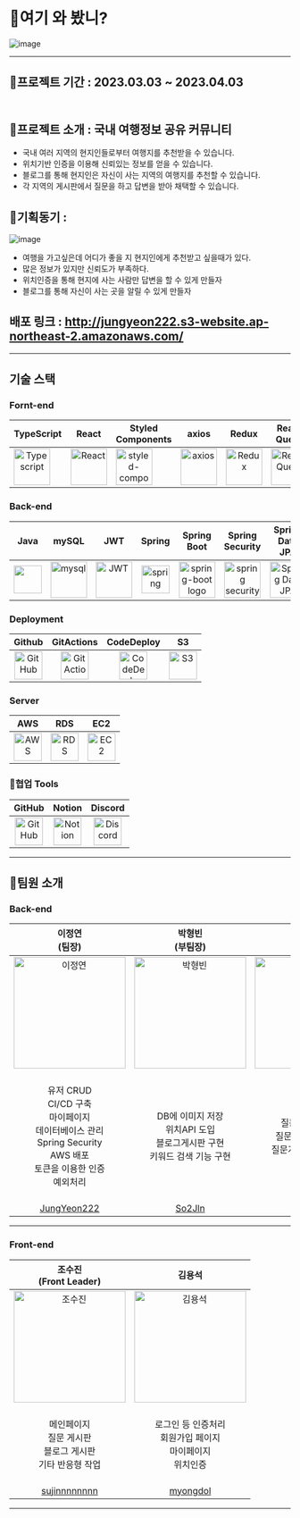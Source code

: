 # 👀여기 와 봤니? 
  ![image](https://github.com/codestates-seb/seb42_main_034/assets/116021867/b9f96799-f801-45a3-9f6f-3c3a1d658628)

***
## 🚌프로젝트 기간 : 2023.03.03 ~ 2023.04.03 <br/><br/>
## 🚌프로젝트 소개 : 국내 여행정보 공유 커뮤니티
- 국내 여러 지역의 현지인들로부터 여행지를 추천받을 수 있습니다.
- 위치기반 인증을 이용해 신뢰있는 정보를 얻을 수 있습니다.
- 블로그를 통해 현지인은 자신이 사는 지역의 여행지를 추천할 수 있습니다.
- 각 지역의 게시판에서 질문을 하고 답변을 받아 채택할 수 있습니다.
## 🚌기획동기 : 
![image](https://github.com/codestates-seb/seb42_main_034/assets/116021867/f6609cca-7e7d-46a8-943d-0b216dcc4b8f)

- 여행을 가고싶은데 어디가 좋을 지 현지인에게 추천받고 싶을때가 있다.
- 많은 정보가 있지만 신뢰도가 부족하다. 
- 위치인증을 통해 현지에 사는 사람만 답변을 할 수 있게 만들자
- 블로그를 통해 자신이 사는 곳을 알릴 수 있게 만들자
## 배포 링크 :  http://jungyeon222.s3-website.ap-northeast-2.amazonaws.com/

***

## 기술 스택
### Fornt-end
|TypeScript|React|Styled<br>Components|axios|Redux|React<br>Query|Figma|React<br>Router|GSAP|ESLint|
|:---:|:---:|:---:|:---:|:---:|:---:|:---:|:---:|:---:|:---:|
|<div style="display: flex; align-items: flex-start;"><img src="https://user-images.githubusercontent.com/116049579/228499138-d92eeb0a-e1ca-45b4-ab81-d1bd305cc648.png" alt="Typescript" width="65" height="65" /></div>|<div style="display: flex; align-items: flex-start;"><img src="https://techstack-generator.vercel.app/react-icon.svg" alt="React" width="65" height="65" /></div>|<div style="display: flex; align-items: flex-start;"><img src="https://user-images.githubusercontent.com/116049579/228498133-ce297d1f-52fa-4adb-92b0-4f25d1a2f6b0.png" alt="styled-components icon" width="65" height="65" /></div>|<div style="display: flex; align-items: flex-start;"><img src="https://axios-http.com/assets/logo.svg" alt="axios" width="65" height="65"/></div>|<div style="display: flex; align-items: flex-start;"><img src="https://user-images.githubusercontent.com/116049579/228498619-e4cce636-7f90-470a-892f-bca7ed692b5c.png" alt="Redux" width="65" height="65"/></div>|<div style="display: flex; align-items: flex-start;"><img alt="React Query" src="https://github.com/codestates-seb/seb42_main_034/assets/116021867/378e3da7-97c8-43ee-8adb-bc030343741b" width="65" height="65"/></div>|<div style="display: flex; align-items: flex-start;"><img alt="Figma" src="https://user-images.githubusercontent.com/116049579/228499149-3e274657-f07f-4a57-a784-d94cf50298ef.png" width="65" height="65"/></div>|<div style="display: flex; align-items: flex-start;"><img alt="React Router" src="https://github.com/codestates-seb/seb42_main_034/assets/116021867/f2804b41-9e77-4911-b308-2eb17113ae5b" width="65" height="65"/></div>|<div style="display: flex; align-items: flex-start;"><img alt="GSAP" src="https://github.com/codestates-seb/seb42_main_034/assets/116021867/bf302a1f-e1dc-4199-8392-fd88d0584575" width="65" height="65"/></div>|<div style="display: flex; align-items: flex-start;"><img alt="ESLint" src="https://github.com/codestates-seb/seb42_main_034/assets/116021867/b65ff769-c5ae-4272-ad62-f86b06a771cc" width="65" height="65"/></div>

### Back-end
|Java|mySQL|JWT|Spring|Spring<br>Boot|Spring<br>Security|Spring<br> Data JPA|Gradle|
|:---:|:---:|:---:|:---:|:---:|:---:|:---:|:---:|
|<div style="display: flex; align-items: flex-start;"><img src="https://github.com/codestates-seb/seb42_main_034/assets/116021867/a0a92f29-c62e-4147-a2cf-e18ffc9fe2b7" width="50" height="50" /></div>|<div style="display: flex; align-items: flex-start;"><img src="https://github.com/codestates-seb/seb42_main_034/assets/116021867/adfb9950-98ad-4c51-bc54-bc2fdbdb00dc" alt="mysql" width="65" height="65" /></div>|<img alt="JWT" src="https://user-images.githubusercontent.com/94615294/228506004-6436bdfc-55bc-42df-a85e-19aa7af9d9c7.png" width="65" height="65" >|<img alt="spring" src="https://www.vectorlogo.zone/logos/springio/springio-icon.svg" height="50" width="50" >|<img alt="spring-boot logo" src="https://t1.daumcdn.net/cfile/tistory/27034D4F58E660F616" width="65" height="65" >|<img alt="spring security" src="https://github.com/codestates-seb/seb42_main_034/assets/116021867/15590788-989f-4604-9f40-fd0c41959dd4" width="65" height="65" >|<img alt="Spring Data JPA" src="https://github.com/codestates-seb/seb42_main_034/assets/116021867/2b3896e6-12f6-4ba6-9f30-ebe137e3b299" width="65" height="65" >|<img alt="Gradle" src="https://user-images.githubusercontent.com/116049579/228498729-7ed3d264-0aa9-446c-866c-33da85fb7785.png" width="65" height="65" >

### Deployment
|Github|GitActions|CodeDeploy|S3|
|:---:|:---:|:---:|:---:|
|<img alt="GitHub" src="https://github.com/codestates-seb/seb42_main_034/assets/116021867/190810ef-2c54-4d9b-b210-8d44e900d2b3" height="50" width="50" >|<img alt="GitActions" src="https://github.com/codestates-seb/seb42_main_034/assets/116021867/9cdfd999-7a0e-4f4e-98d4-b6fb1643e1d3" width="50" height="50" >|<img alt="CodeDeploy" src="https://github.com/codestates-seb/seb42_main_034/assets/116021867/d5163cde-bdee-4421-b1fa-71c5eccc226a" width="50" height="50" >|<img alt="S3" src="https://github.com/codestates-seb/seb42_main_034/assets/116021867/badc0e73-6c04-4c48-9ad9-bfed04465741" width="50" height="50" >


### Server
|AWS|RDS|EC2|
|:---:|:---:|:---:|
|<img alt="AWS" src="https://github.com/codestates-seb/seb42_main_034/assets/116021867/9aeb84e4-6e80-45c1-9325-8983aa67771b" width="50" height="50" >|<img alt="RDS" src="https://github.com/codestates-seb/seb42_main_034/assets/116021867/16c87961-a79b-4af7-bba7-ee87c37d414e" width="50" height="50" >|<img alt="EC2" src="https://github.com/codestates-seb/seb42_main_034/assets/116021867/9c338251-61a6-4029-8ef0-7e11d22f4a98" width="50" height="50" >

### 🦾협업 Tools
|GitHub|Notion|Discord|
|:---:|:---:|:---:|
|<img alt="GitHub" src="https://github.com/codestates-seb/seb42_main_034/assets/116021867/190810ef-2c54-4d9b-b210-8d44e900d2b3" width="50" height="50" >|<img alt="Notion" src="https://www.notion.so/cdn-cgi/image/format=auto,width=640,quality=100/front-static/shared/icons/notion-app-icon-3d.png" width="50" height="50" >|<img alt="Discord" src="https://assets-global.website-files.com/6257adef93867e50d84d30e2/62595384e89d1d54d704ece7_3437c10597c1526c3dbd98c737c2bcae.svg" width="50" height="50" >

***
## 🎈팀원 소개
### Back-end
|이정연<br>(팀장)|박형빈<br>(부팀장)|황금비|이수민|
|:---:|:---:|:---:|:---:|
| <img alt="이정연" src="https://github.com/codestates-seb/seb42_main_034/assets/116021867/bdfba60a-cb2c-4474-b7e0-ba57a54e9292" height="200" width="200"> | <img alt="박형빈" src="https://github.com/codestates-seb/seb42_main_034/assets/116021867/115a550e-1b76-4416-a218-152884c7fbd4" height="200" width="200">| <img alt="황금비" src="https://github.com/codestates-seb/seb42_main_034/assets/116021867/57df45ea-f061-4529-aaf5-b03f685e4d4a" height="200" width="200"> | <img alt="이수민" src="https://github.com/codestates-seb/seb42_main_034/assets/116021867/fb30666c-8c88-452b-90d4-09150cd7d2f0" height="200" width="200">
|</br>유저 CRUD</br>CI/CD 구축</br>마이페이지</br>데이터베이스 관리</br>Spring Security</br>AWS 배포</br>토큰을 이용한 인증</br>예외처리</br></br>|</br>DB에 이미지 저장</br>위치API 도입</br>블로그게시판 구현</br>키워드 검색 기능 구현</br></br>|</br>질문게시판 구현</br>질문게시판 내 댓글</br>질문게시판 내 대댓글</br></br>|</br>블로그게시판 구현</br>블로그 게시판 내 댓글</br>블로그 게시판 내 대댓글</br></br>|
|[JungYeon222](https://github.com/JungYeon222)|[So2Jln](https://github.com/So2Jln)|||
---
### Front-end
|조수진<br> (Front Leader)|김용석|
|:---:|:---:|
| <img alt="조수진" src="https://github.com/codestates-seb/seb42_main_034/assets/116021867/b2d5b639-2c76-4ffb-b435-03ceb52fde3a" height="200" width="200"> | <img alt="김용석" src="https://github.com/codestates-seb/seb42_main_034/assets/116021867/1bbdaab6-8000-4bb2-8d20-6199996f9d4f" height="200" width="200">
|</br>메인페이지</br>질문 게시판</br>블로그 게시판</br>기타 반응형 작업</br></br>|</br>로그인 등 인증처리</br>회원가입 페이지</br>마이페이지</br>위치인증</br></br>
|[sujinnnnnnnn](https://github.com/sujinnnnnnnn)|[myongdol](https://github.com/myongdol)|
---














